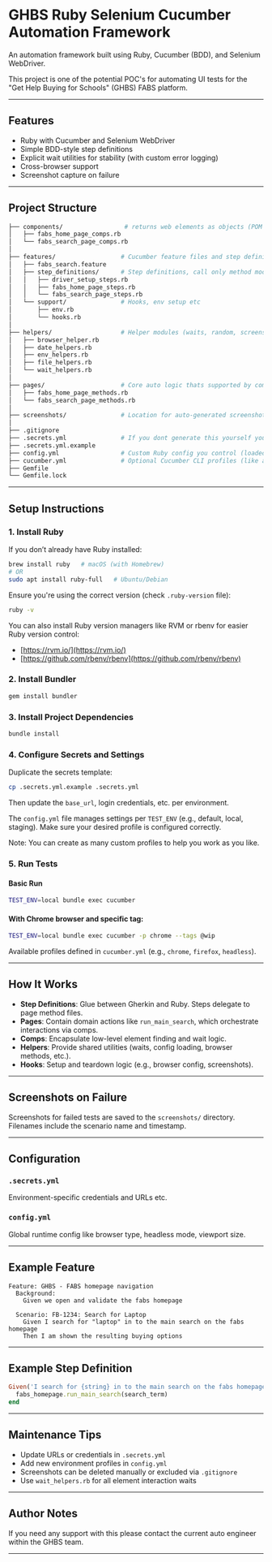 # GHBS Ruby Selenium Cucumber Automation Framework

An automation framework built using Ruby, Cucumber (BDD), and Selenium WebDriver. 

This project is one of the potential POC's for automating UI tests for the
"Get Help Buying for Schools" (GHBS) FABS platform.

---

## Features

- Ruby with Cucumber and Selenium WebDriver
- Simple BDD-style step definitions
- Explicit wait utilities for stability (with custom error logging)
- Cross-browser support
- Screenshot capture on failure

---

## Project Structure

```bash
├── components/                 # returns web elements as objects (POM style!)
│   ├── fabs_home_page_comps.rb        
│   └── fabs_search_page_comps.rb      
│
├── features/                  # Cucumber feature files and step definitions
│   ├── fabs_search.feature            
│   ├── step_definitions/      # Step definitions, call only method modules (no logic)
│   │   ├── driver_setup_steps.rb
│   │   ├── fabs_home_page_steps.rb
│   │   └── fabs_search_page_steps.rb
│   └── support/               # Hooks, env setup etc
│       ├── env.rb
│       └── hooks.rb
│
├── helpers/                   # Helper modules (waits, random, screenshots, file utils)
│   ├── browser_helper.rb
│   ├── date_helpers.rb
│   ├── env_helpers.rb
│   ├── file_helpers.rb
│   └── wait_helpers.rb
│
├── pages/                     # Core auto logic thats supported by comps, helpers, secrets etc
│   ├── fabs_home_page_methods.rb
│   └── fabs_search_page_methods.rb
│
├── screenshots/               # Location for auto-generated screenshots on failure
│
├── .gitignore
├── .secrets.yml               # If you dont generate this yourself you can request this from the tech lead / auto lead on the GHBS project.
├── .secrets.yml.example
├── config.yml                 # Custom Ruby config you control (loaded via helpers)
├── cucumber.yml               # Optional Cucumber CLI profiles (like aliases/macros)
├── Gemfile
└── Gemfile.lock
```

---

## Setup Instructions

### 1. Install Ruby

If you don’t already have Ruby installed:

```bash
brew install ruby   # macOS (with Homebrew)
# OR
sudo apt install ruby-full   # Ubuntu/Debian
```

Ensure you're using the correct version (check `.ruby-version` file):

```bash
ruby -v
```

You can also install Ruby version managers like RVM or rbenv for easier Ruby version control:

- [https://rvm.io/](https://rvm.io/)
- [https://github.com/rbenv/rbenv](https://github.com/rbenv/rbenv)

### 2. Install Bundler

```bash
gem install bundler
```

### 3. Install Project Dependencies

```bash
bundle install
```

### 4. Configure Secrets and Settings

Duplicate the secrets template:

```bash
cp .secrets.yml.example .secrets.yml
```

Then update the `base_url`, login credentials, etc. per environment.

The `config.yml` file manages settings per `TEST_ENV` (e.g., default, local, staging). Make sure your desired profile is configured correctly.

Note: You can create as many custom profiles to help you work as you like.

### 5. Run Tests

#### Basic Run

```bash
TEST_ENV=local bundle exec cucumber
```

#### With Chrome browser and specific tag:

```bash
TEST_ENV=local bundle exec cucumber -p chrome --tags @wip
```

Available profiles defined in `cucumber.yml` (e.g., `chrome`, `firefox`, `headless`).

---

## How It Works

- **Step Definitions**: Glue between Gherkin and Ruby. Steps delegate to page method files.
- **Pages**: Contain domain actions like `run_main_search`, which orchestrate interactions via comps.
- **Comps**: Encapsulate low-level element finding and wait logic.
- **Helpers**: Provide shared utilities (waits, config loading, browser methods, etc.).
- **Hooks**: Setup and teardown logic (e.g., browser config, screenshots).

---

## Screenshots on Failure

Screenshots for failed tests are saved to the `screenshots/` directory. Filenames include the scenario name and timestamp.

---

## Configuration

### `.secrets.yml`

Environment-specific credentials and URLs etc.

### `config.yml`

Global runtime config like browser type, headless mode, viewport size.

---

## Example Feature

```gherkin
Feature: GHBS - FABS homepage navigation
  Background:
    Given we open and validate the fabs homepage

  Scenario: FB-1234: Search for Laptop
    Given I search for "laptop" in to the main search on the fabs homepage
    Then I am shown the resulting buying options
```

---

## Example Step Definition

```ruby
Given('I search for {string} in to the main search on the fabs homepage') do |search_term|
  fabs_homepage.run_main_search(search_term)
end
```

---

## Maintenance Tips

- Update URLs or credentials in `.secrets.yml`
- Add new environment profiles in `config.yml`
- Screenshots can be deleted manually or excluded via `.gitignore`
- Use `wait_helpers.rb` for all element interaction waits

---

## Author Notes

If you need any support with this please contact the current auto engineer within the GHBS team.

---

